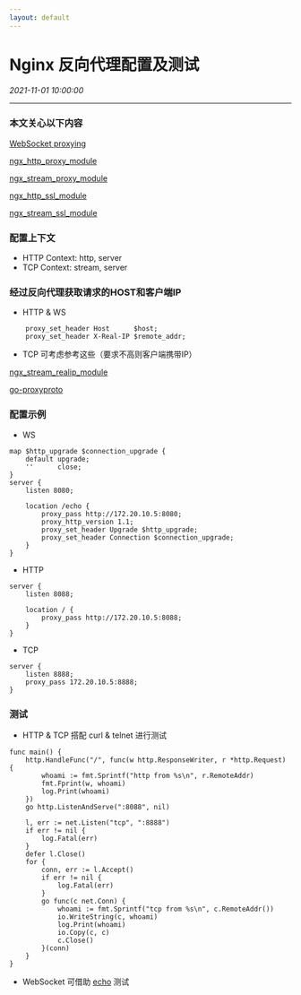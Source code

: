 ```yaml
---
layout: default
---
```


# Nginx 反向代理配置及测试
_2021-11-01 10:00:00_

* * *

### 本文关心以下内容

[WebSocket proxying](https://nginx.org/en/docs/http/websocket.html)

[ngx_http_proxy_module](https://nginx.org/en/docs/http/ngx_http_proxy_module.html)

[ngx_stream_proxy_module](https://nginx.org/en/docs/stream/ngx_stream_proxy_module.html)

[ngx_http_ssl_module](https://nginx.org/en/docs/http/ngx_http_ssl_module.html)

[ngx_stream_ssl_module](https://nginx.org/en/docs/stream/ngx_stream_ssl_module.html)

### 配置上下文
* HTTP Context: http, server
* TCP Context: stream, server

### 经过反向代理获取请求的HOST和客户端IP

* HTTP & WS
```nginx
    proxy_set_header Host      $host;
    proxy_set_header X-Real-IP $remote_addr;
```

* TCP 可考虑参考这些（要求不高则客户端携带IP）

[ngx_stream_realip_module](https://nginx.org/en/docs/stream/ngx_stream_realip_module.html)

[go-proxyproto](https://github.com/armon/go-proxyproto)

### 配置示例

* WS
```nginx
map $http_upgrade $connection_upgrade {
    default upgrade;
    ''      close;
}
server {
    listen 8080;

    location /echo {
        proxy_pass http://172.20.10.5:8080;
        proxy_http_version 1.1;
        proxy_set_header Upgrade $http_upgrade;
        proxy_set_header Connection $connection_upgrade;
    }
}
```

* HTTP
```nginx
server {
    listen 8088;

    location / {
        proxy_pass http://172.20.10.5:8088;
    }
}
```

* TCP
```nginx
server {
    listen 8888;
    proxy_pass 172.20.10.5:8888;
}
```

### 测试

* HTTP & TCP 搭配 curl & telnet 进行测试
```golang
func main() {
	http.HandleFunc("/", func(w http.ResponseWriter, r *http.Request) {
		whoami := fmt.Sprintf("http from %s\n", r.RemoteAddr)
		fmt.Fprint(w, whoami)
		log.Print(whoami)
	})
	go http.ListenAndServe(":8088", nil)

	l, err := net.Listen("tcp", ":8888")
	if err != nil {
		log.Fatal(err)
	}
	defer l.Close()
	for {
		conn, err := l.Accept()
		if err != nil {
			log.Fatal(err)
		}
		go func(c net.Conn) {
			whoami := fmt.Sprintf("tcp from %s\n", c.RemoteAddr())
			io.WriteString(c, whoami)
			log.Print(whoami)
			io.Copy(c, c)
			c.Close()
		}(conn)
	}
}
```

* WebSocket 可借助 [echo](https://github.com/gorilla/websocket/tree/master/examples/echo) 测试
